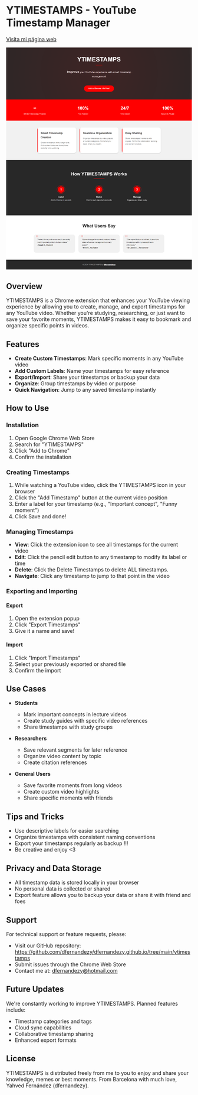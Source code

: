 # YTIMESTAMPS - YouTube Timestamp Manager
[Visita mi página web](https://dfernandezy.github.io/ytimestamps/web/index.html)

![Complete YTimestamps Website View ](./completevieweb.png)


## Overview
YTIMESTAMPS is a Chrome extension that enhances your YouTube viewing experience by allowing you to create, manage, and export timestamps for any YouTube video. Whether you're studying, researching, or just want to save your favorite moments, YTIMESTAMPS makes it easy to bookmark and organize specific points in videos.

## Features
- **Create Custom Timestamps**: Mark specific moments in any YouTube video
- **Add Custom Labels**: Name your timestamps for easy reference
- **Export/Import**: Share your timestamps or backup your data
- **Organize**: Group timestamps by video or purpose
- **Quick Navigation**: Jump to any saved timestamp instantly

## How to Use

### Installation
1. Open Google Chrome Web Store
2. Search for "YTIMESTAMPS"
3. Click "Add to Chrome"
4. Confirm the installation

### Creating Timestamps
1. While watching a YouTube video, click the YTIMESTAMPS icon in your browser
2. Click the "Add Timestamp" button at the current video position
3. Enter a label for your timestamp (e.g., "Important concept", "Funny moment")
4. Click Save and done!

### Managing Timestamps
- **View**: Click the extension icon to see all timestamps for the current video
- **Edit**: Click the pencil edit button to any timestamp to modify its label or time
- **Delete**: Click the Delete Timestamps to delete ALL timestamps.
- **Navigate**: Click any timestamp to jump to that point in the video

### Exporting and Importing
#### Export
1. Open the extension popup
2. Click "Export Timestamps"
3. Give it a name and save!

#### Import
1. Click "Import Timestamps"
2. Select your previously exported or shared file
3. Confirm the import

## Use Cases
- **Students**
  - Mark important concepts in lecture videos
  - Create study guides with specific video references
  - Share timestamps with study groups

- **Researchers**
  - Save relevant segments for later reference
  - Organize video content by topic
  - Create citation references

- **General Users**
  - Save favorite moments from long videos
  - Create custom video highlights
  - Share specific moments with friends

## Tips and Tricks
- Use descriptive labels for easier searching
- Organize timestamps with consistent naming conventions
- Export your timestamps regularly as backup !!!
- Be creative and enjoy <3

## Privacy and Data Storage
- All timestamp data is stored locally in your browser
- No personal data is collected or shared
- Export feature allows you to backup your data or share it with friend and foes

## Support
For technical support or feature requests, please:
- Visit our GitHub repository: https://github.com/dfernandezy/dfernandezy.github.io/tree/main/ytimestamps
- Submit issues through the Chrome Web Store
- Contact me at: dfernandezy@hotmail.com

## Future Updates
We're constantly working to improve YTIMESTAMPS. Planned features include:
- Timestamp categories and tags
- Cloud sync capabilities
- Collaborative timestamp sharing
- Enhanced export formats

## License
YTIMESTAMPS is distributed freely from me to you to enjoy and share your knowledge, memes or best moments. From Barcelona with much love, Yahved Fernández (dfernandezy).
